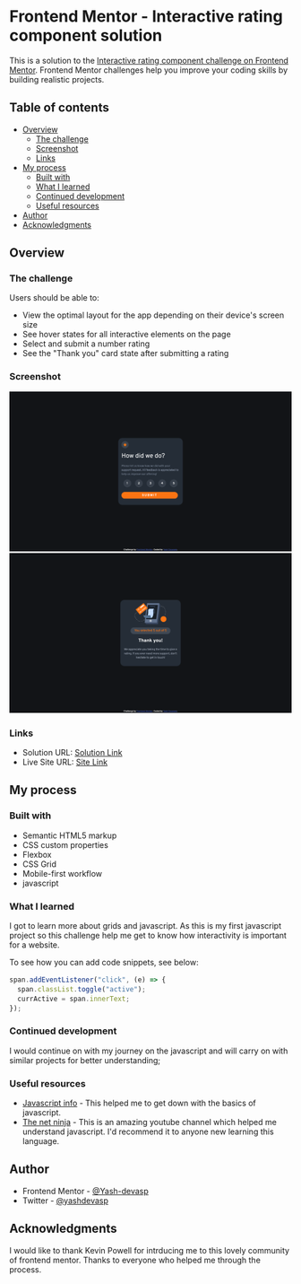 # Frontend Mentor - Interactive rating component solution

This is a solution to the [Interactive rating component challenge on Frontend Mentor](https://www.frontendmentor.io/challenges/interactive-rating-component-koxpeBUmI). Frontend Mentor challenges help you improve your coding skills by building realistic projects.

## Table of contents

- [Overview](#overview)
  - [The challenge](#the-challenge)
  - [Screenshot](#screenshot)
  - [Links](#links)
- [My process](#my-process)
  - [Built with](#built-with)
  - [What I learned](#what-i-learned)
  - [Continued development](#continued-development)
  - [Useful resources](#useful-resources)
- [Author](#author)
- [Acknowledgments](#acknowledgments)

## Overview

### The challenge

Users should be able to:

- View the optimal layout for the app depending on their device's screen size
- See hover states for all interactive elements on the page
- Select and submit a number rating
- See the "Thank you" card state after submitting a rating

### Screenshot

![](./design/rating-component.png)
![](./design/thankyou.png)

### Links

- Solution URL: [Solution Link](https://github.com/Yash-devasp/frontendmentor-interactive-rating-component)
- Live Site URL: [Site Link](https://your-live-site-url.com)

## My process

### Built with

- Semantic HTML5 markup
- CSS custom properties
- Flexbox
- CSS Grid
- Mobile-first workflow
- javascript

### What I learned

I got to learn more about grids and javascript. As this is my first javascript project so this challenge help me get to know how interactivity is important for a website.

To see how you can add code snippets, see below:

```js
span.addEventListener("click", (e) => {
  span.classList.toggle("active");
  currActive = span.innerText;
});
```

### Continued development

I would continue on with my journey on the javascript and will carry on with similar projects for better understanding;

### Useful resources

- [Javascript info](https://javascript.info) - This helped me to get down with the basics of javascript.
- [The net ninja](https://www.youtube.com/c/TheNetNinja) - This is an amazing youtube channel which helped me understand javascript. I'd recommend it to anyone new learning this language.

## Author

- Frontend Mentor - [@Yash-devasp](https://www.frontendmentor.io/profile/Yash-devasp)
- Twitter - [@yashdevasp](https://twitter.com/yashdevasp)

## Acknowledgments

I would like to thank Kevin Powell for intrducing me to this lovely community of frontend mentor. Thanks to everyone who helped me through the process.

